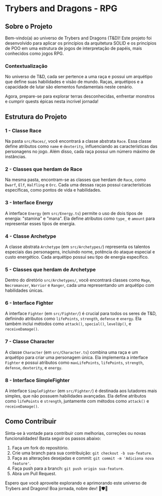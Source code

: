 # Trybers and Dragons - RPG 

## Sobre o Projeto

Bem-vindo(a) ao universo de Trybers and Dragons (T&D)! Este projeto foi desenvolvido para aplicar os princípios da arquitetura SOLID e os princípios de POO em uma estrutura de jogos de interpretação de papéis, mais conhecidos como jogos RPG.

### Contextualização

No universo de T&D, cada ser pertence a uma raça e possui um arquétipo que define suas habilidades e visão de mundo. Raças, arquétipos e a capacidade de lutar são elementos fundamentais neste cenário.

Agora, prepare-se para explorar terras desconhecidas, enfrentar monstros e cumprir quests épicas nesta incrível jornada!

## Estrutura do Projeto

### 1 - Classe Race

Na pasta `src/Races/`, você encontrará a classe abstrata `Race`. Essa classe define atributos como `name` e `dexterity`, influenciando as características das personagens no jogo. Além disso, cada raça possui um número máximo de instâncias.

### 2 - Classes que herdam de Race

Na mesma pasta, encontram-se as classes que herdam de `Race`, como `Dwarf`, `Elf`, `Halfling` e `Orc`. Cada uma dessas raças possui características específicas, como pontos de vida e habilidades.

### 3 - Interface Energy

A interface `Energy` (em `src/Energy.ts`) permite o uso de dois tipos de energia: "stamina" e "mana". Ela define atributos como `type_` e `amount` para representar esses tipos de energia.

### 4 - Classe Archetype

A classe abstrata `Archetype` (em `src/Archetypes/`) representa os talentos especiais das personagens, incluindo nome, potência do ataque especial e custo energético. Cada arquétipo possui seu tipo de energia específico.

### 5 - Classes que herdam de Archetype

Dentro do diretório `src/Archetypes/`, você encontrará classes como `Mage`, `Necromancer`, `Warrior` e `Ranger`, cada uma representando um arquétipo com habilidades únicas.

### 6 - Interface Fighter

A interface `Fighter` (em `src/Fighter/`) é crucial para todos os seres de T&D, definindo atributos como `lifePoints`, `strength`, `defense` e `energy`. Ela também inclui métodos como `attack()`, `special()`, `levelUp()`, e `receiveDamage()`.

### 7 - Classe Character

A classe `Character` (em `src/Character.ts`) combina uma raça e um arquétipo para criar uma personagem única. Ela implementa a interface `Fighter` e possui atributos como `maxLifePoints`, `lifePoints`, `strength`, `defense`, `dexterity`, e `energy`.

### 8 - Interface SimpleFighter

A interface `SimpleFighter` (em `src/Fighter/`) é destinada aos lutadores mais simples, que não possuem habilidades avançadas. Ela define atributos como `lifePoints` e `strength`, juntamente com métodos como `attack()` e `receiveDamage()`.

## Como Contribuir

Sinta-se à vontade para contribuir com melhorias, correções ou novas funcionalidades! Basta seguir os passos abaixo:

1. Faça um fork do repositório.
2. Crie uma branch para sua contribuição: `git checkout -b sua-feature`.
3. Faça as alterações desejadas e commit: `git commit -m 'Adiciona nova feature'`.
4. Faça push para a branch: `git push origin sua-feature`.
5. Abra um Pull Request.

Espero que você aproveite explorando e aprimorando este universo de Trybers and Dragons! Boa jornada, nobre dev! 🐉🛡️🔮
